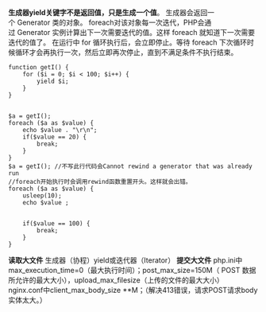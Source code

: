 

**生成器yield关键字不是返回值，只是生成一个值**。 生成器会返回一个 Generator 类的对象。 foreach对该对象每一次迭代，PHP会通过 Generator 实例计算出下一次需要迭代的值。这样 foreach 就知道下一次需要迭代的值了。
在运行中 for 循环执行后，会立即停止。等待 foreach 下次循环时候循环才会再执行一次，然后立即再次停止，直到不满足条件不执行结束。


```
function getI() {
    for ($i = 0; $i < 100; $i++) {
        yield $i;
    }
}


$a = getI();
foreach ($a as $value) {
    echo $value . "\r\n";
    if($value == 20) {
        break;
    }
}
$a = getI(); //不写此行代码会Cannot rewind a generator that was already run
//foreach开始执行时会调用rewind函数重置开头。这样就会出错。
foreach ($a as $value) {
    usleep(10);
    echo $value ;


    if($value == 100) {
        break;
    }
}
```


**读取大文件** 生成器（协程）yield或迭代器（Iterator）
**提交大文件** 
	php.ini中max_execution_time=0（最大执行时间）；post_max_size=150M（ POST 数据所允许的最大大小），upload_max_filesize（上传的文件的最大大小）
	nginx.conf中client_max_body_size **M；（解决413错误，请求POST请求body实体太大。）